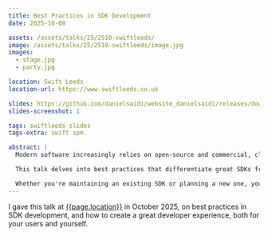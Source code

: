 ```yaml
---
title: Best Practices in SDK Development
date: 2025-10-08

assets: /assets/talks/25/2510-swiftleeds/
image: /assets/talks/25/2510-swiftleeds/image.jpg
images:
  - stage.jpg
  - party.jpg

location: Swift Leeds
location-url: https://www.swiftleeds.co.uk

slides: https://github.com/danielsaidi/website_danielsaidi/releases/download/talks/2510-SwiftLeeds-Slides.pdf
slides-screenshot: 1

tags: swiftleeds slides
tags-extra: swift spm

abstract: |  
  Modern software increasingly relies on open-source and commercial, closed-source libraries, yet creating a maintainable, developer-friendly SDK remains a challenge.

  This talk delves into best practices that differentiate great SDKs from good ones, and explores many critical aspects of SDK development. We'll look at how to design intuitive APIs and structure the API surface for discoverability, and how to create a system design that scales over time, with tests that ensure SDK and API reliability. We'll also cover DocC, semantic versioning, and deprecations.

  Whether you're maintaining an existing SDK or planning a new one, you'll walk away with insights to create SDKs that developers trust and enjoy using.
---
```


I gave this talk at [{{page.location}}]({{page.location-url}}) in October 2025, on best practices in SDK development, and how to create a great developer experience, both for your users and yourself.